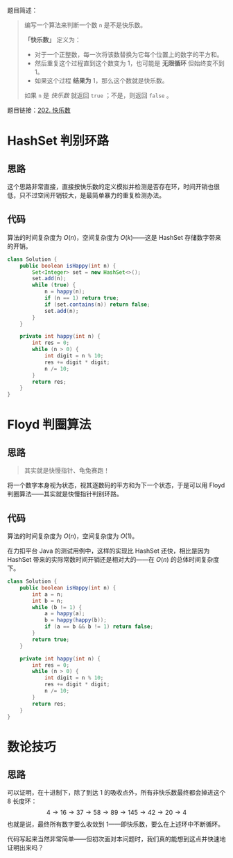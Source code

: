 题目简述：

> 编写一个算法来判断一个数 `n` 是不是快乐数。
>
> **「快乐数」** 定义为：
>
> - 对于一个正整数，每一次将该数替换为它每个位置上的数字的平方和。
> - 然后重复这个过程直到这个数变为 1，也可能是 **无限循环** 但始终变不到 1。
> - 如果这个过程 **结果为** 1，那么这个数就是快乐数。
>
> 如果 `n` 是 *快乐数* 就返回 `true` ；不是，则返回 `false` 。

题目链接：[202. 快乐数](https://leetcode.cn/problems/happy-number/)

# HashSet 判别环路

## 思路

这个思路非常直接，直接按快乐数的定义模拟并检测是否存在环，时间开销也很低，只不过空间开销较大，是最简单暴力的重复检测办法。

## 代码

算法的时间复杂度为 $O(n)$，空间复杂度为 $O(k)$——这是 HashSet 存储数字带来的开销。

```java
class Solution {
    public boolean isHappy(int n) {
        Set<Integer> set = new HashSet<>();
        set.add(n);
        while (true) {
            n = happy(n);
            if (n == 1) return true;
            if (set.contains(n)) return false;
            set.add(n);
        }
    }

    private int happy(int n) {
        int res = 0;
        while (n > 0) {
            int digit = n % 10;
            res += digit * digit;
            n /= 10;
        }
        return res;
    }
}
```

# Floyd 判圈算法

## 思路

> 其实就是快慢指针、龟兔赛跑！

将一个数字本身视为状态，视其逐数码的平方和为下一个状态，于是可以用 Floyd 判圈算法——其实就是快慢指针判别环路。

## 代码

算法的时间复杂度为 $O(n)$，空间复杂度为 $O(1)$。

在力扣平台 Java 的测试用例中，这样的实现比 HashSet 还快，相比是因为 HashSet 带来的实际常数时间开销还是相对大的——在 $O(n)$ 的总体时间复杂度下。

```java
class Solution {
    public boolean isHappy(int n) {
        int a = n;
        int b = n;
        while (b != 1) {
            a = happy(a);
            b = happy(happy(b));
            if (a == b && b != 1) return false;
        }
        return true;
    }

    private int happy(int n) {
        int res = 0;
        while (n > 0) {
            int digit = n % 10;
            res += digit * digit;
            n /= 10;
        }
        return res;
    }
}
```

# 数论技巧

## 思路

可以证明，在十进制下，除了到达 1 的吸收点外，所有非快乐数最终都会掉进这个 8 长度环：
$$
4\to 16\to 37\to 58\to 89\to 145\to 42\to 20\to 4
$$
也就是说，最终所有数字要么收敛到 1——即快乐数，要么在上述环中不断循环。

代码写起来当然非常简单——但初次面对本问题时，我们真的能想到这点并快速地证明出来吗？